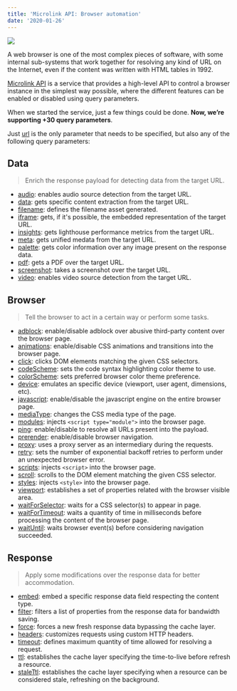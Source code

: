 ```yaml
---
title: 'Microlink API: Browser automation'
date: '2020-01-26'
---
```


![](https://i.imgur.com/S2D1sZR.png)

A web browser is one of the most complex pieces of software, with some internal sub-systems that work together for resolving any kind of URL on the Internet, even if the content was written with HTML tables in 1992.

[Microlink API](/docs/api/getting-started/overview) is a service that provides a high-level API to control a browser instance in the simplest way possible, where the different features can be enabled or disabled using query parameters.

When we started the service, just a few things could be done. **Now, we’re supporting +30 query parameters**.

Just [url](/docs/api/parameters/url) is the only parameter that needs to be specified, but also any of the following query parameters:

## Data

> Enrich the response payload for detecting data from the target URL.

- [audio](/docs/api/parameters/audio): enables audio source detection from the target URL.
- [data](/docs/api/parameters/data): gets specific content extraction from the target URL.
- [filename](/docs/api/parameters/filename): defines the filename asset generated.
- [iframe](/docs/api/parameters/iframe): gets, if it's possible, the embedded representation of the target URL.
- [insights](/docs/api/parameters/insights): gets lighthouse performance metrics from the target URL.
- [meta](/docs/api/parameters/meta): gets unified medata from the target URL.
- [palette](/docs/api/parameters/palette): gets color information over any image present on the response data.
- [pdf](/docs/api/parameters/pdf): gets a PDF over the target URL.
- [screenshot](/docs/api/parameters/screenshot): takes a screenshot over the target URL.
- [video](/docs/api/parameters/video): enables video source detection from the target URL.

## Browser

> Tell the browser to act in a certain way or perform some tasks.

- [adblock](/docs/api/parameters/adblock): enable/disable adblock over abusive third-party content over the browser page.
- [animations](/docs/api/parameters/animations): enable/disable CSS animations and transitions into the browser page.
- [click](/docs/api/parameters/click): clicks DOM elements matching the given CSS selectors.
- [codeScheme](/docs/api/parameters/codeScheme): sets the code syntax highlighting color theme to use.
- [colorScheme](/docs/api/parameters/colorScheme): sets preferred browser color theme preference.
- [device](/docs/api/parameters/device): emulates an specific device (viewport, user agent, dimensions, etc).
- [javascript](/docs/api/parameters/javascript): enable/disable the javascript engine on the entire browser page.
- [mediaType](/docs/api/parameters/media-type): changes the CSS media type of the page.
- [modules](/docs/api/parameters/modules): injects `<script type="module">` into the browser page.
- [ping](/docs/api/parameters/ping): enable/disable to resolve all URLs present into the payload.
- [prerender](/docs/api/parameters/prerender): enable/disable browser navigation.
- [proxy](/docs/api/parameters/proxy): uses a proxy server as an intermediary during the requests.
- [retry](/docs/api/parameters/retry): sets the number of exponential backoff retries to perform under an unexpected browser error.
- [scripts](/docs/api/parameters/scripts): injects `<script>` into the browser page.
- [scroll](/docs/api/parameters/scroll): scrolls to the DOM element matching the given CSS selector.
- [styles](/docs/api/parameters/styles): injects `<style>` into the browser page.
- [viewport](/docs/api/parameters/viewport): establishes a set of properties related with the browser visible area.
- [waitForSelector](/docs/api/parameters/waitForSelector): waits for a CSS selector(s) to appear in page.
- [waitForTimeout](/docs/api/parameters/wait-for): waits a quantity of time in milliseconds before processing the content of the browser page.
- [waitUntil](/docs/api/parameters/waitUntil): waits browser event(s) before considering navigation succeeded.

## Response

> Apply some modifications over the response data for better accommodation.

- [embed](/docs/api/parameters/embed): embed a specific response data field respecting the content type.
- [filter](/docs/api/parameters/filter): filters a list of properties from the response data for bandwidth saving.
- [force](/docs/api/parameters/force): forces a new fresh response data bypassing the cache layer.
- [headers](/docs/api/parameters/headers): customizes requests using custom HTTP headers.
- [timeout](/docs/api/parameters/timeout): defines maximum quantity of time allowed for resolving a request.
- [ttl](/docs/api/parameters/ttl): establishes the cache layer specifying the time-to-live before refresh a resource.
- [staleTtl](/docs/api/parameters/staleTtl): establishes the cache layer specifying when a resource can be considered stale, refreshing on the background.
